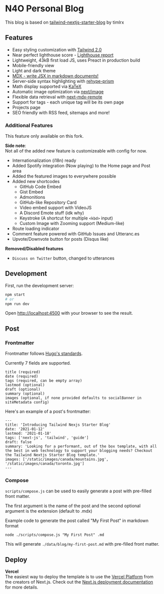 # N4O Personal Blog

This blog is based on [tailwind-nextjs-starter-blog](https://github.com/timlrx/tailwind-nextjs-starter-blog) by timlrx

## Features

- Easy styling customization with [Tailwind 2.0](https://blog.tailwindcss.com/tailwindcss-v2)
- Near perfect lighthouse score - [Lighthouse report](https://www.webpagetest.org/result/210111_DiC1_08f3670c3430bf4a9b76fc3b927716c5/)
- Lightweight, 43kB first load JS, uses Preact in production build
- Mobile-friendly view
- Light and dark theme
- [MDX - write JSX in markdown documents!](https://mdxjs.com/)
- Server-side syntax highlighting with [rehype-prism](https://github.com/mapbox/rehype-prism)
- Math display supported via [KaTeX](https://katex.org/)
- Automatic image optimization via [next/image](https://nextjs.org/docs/basic-features/image-optimization)
- Flexible data retrieval with [next-mdx-remote](https://github.com/hashicorp/next-mdx-remote)
- Support for tags - each unique tag will be its own page
- Projects page
- SEO friendly with RSS feed, sitemaps and more!

### Additional Features
This feature only available on this fork.

**Side note**:<br />
Not all of the added new feature is customizeable with config for now.

- Internationalization (i18n) ready
- Added Spotify integration (Now playing) to the Home page and Post area
- Added the featured images to everywhere possible
- Added new shortcodes
  - GitHub Code Embed
  - Gist Embed
  - Admonitions
  - GitHub-like Repository Card
  - Video embed support with VideoJS
  - A Discord Emote stuff (idk why)
  - Keystroke (A shortcut for multiple `<kbd>` input)
  - Custom Image with Zooming support (Medium-like)
- Route loading indicator
- Comment feature powered with GitHub Issues and Utteranc.es
- Upvote/Downvote button for posts (Disqus like)

**Removed/Disabled features**
- `Discuss on Twitter` button, changed to utterances

## Development

First, run the development server:

```bash
npm start
# or
npm run dev
```

Open [http://localhost:4500](http://localhost:4500) with your browser to see the result.
## Post

### Frontmatter

Frontmatter follows [Hugo's standards](https://gohugo.io/content-management/front-matter/).

Currently 7 fields are supported.

```
title (required)
date (required)
tags (required, can be empty array)
lastmod (optional)
draft (optional)
summary (optional)
images (optional, if none provided defaults to socialBanner in siteMetadata config)
```

Here's an example of a post's frontmatter:

```
---
title: 'Introducing Tailwind Nexjs Starter Blog'
date: '2021-01-12'
lastmod: '2021-01-18'
tags: ['next-js', 'tailwind', 'guide']
draft: false
summary: 'Looking for a performant, out of the box template, with all the best in web technology to support your blogging needs? Checkout the Tailwind Nextjs Starter Blog template.'
images: ['/static/images/canada/mountains.jpg', '/static/images/canada/toronto.jpg']
---
```

### Compose

`scripts/compose.js` can be used to easily generate a post with pre-filled front matter.

The first argument is the name of the post and the second optional argument is the extension (default to .mdx)

Example code to generate the post called "My First Post" in markdown format

```
node ./scripts/compose.js "My First Post" .md
```

This will generate `./data/blog/my-first-post.md` with pre-filled front matter.

## Deploy

**Vercel**  
The easiest way to deploy the template is to use the [Vercel Platform](https://vercel.com) from the creators of Next.js. Check out the [Next.js deployment documentation](https://nextjs.org/docs/deployment) for more details.
